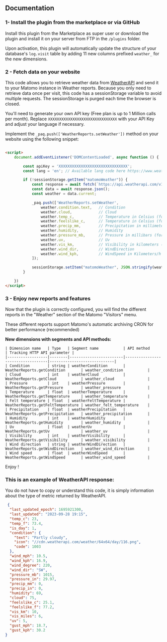 ## Documentation

### 1- Install the plugin from the marketplace or via GitHub

Install this plugin from the Marketplace as super user or download the plugin and install it on your server from FTP in
the `/plugins` folder.

Upon activation, this plugin will automatically update the structure of your database's `log.visit` table by adding 11
new columns prefixed `weather_` for the new dimensions.

### 2 - Fetch data on your website

This code allows you to retrieve weather data from [WeatherAPI](https://www.weatherapi.com) and send it to your Matomo
instance in Weather reports. Because you only need to retrieve data once per visit, this code has a sessionStorage
variable to avoid multiple requests. The sessionStorage is purged each time the browser is closed.

You'll need to generate your own API key (Free plan is up to 1 Million calls per month).
Replace `XXXXXXXXXXXXXXXXXXXXXXXXXXXXXXX` with your API Key and adjust your language if necessary.

Implement the `_paq.push(['WeatherReports.setWeather'])` method on your website using the following snippet:

```html

<script>
    document.addEventListener('DOMContentLoaded', async function () {

        const apiKey = 'XXXXXXXXXXXXXXXXXXXXXXXXXXXXXXX';
        const lang = 'en'; // Available lang code here https://www.weatherapi.com/docs/

        if (!sessionStorage.getItem("matomoWeather")) {
            const response = await fetch(`https://api.weatherapi.com/v1/current.json?key=${apiKey}&q=90.49.112.61&aqi=no&lang=${lang}`)
            const data = await response.json();
            const weather = data.current;

            _paq.push(['WeatherReports.setWeather',
                weather.condition.text,   // Condition
                weather.cloud,            // Cloud
                weather.temp_c,           // Temperature in Celsius (for Fahrenheit, use: weather.temp_f)
                weather.feelslike_c,      // Temperature in Celsius (for Fahrenheit, use: weather.feelslike_f)
                weather.precip_mm,        // Precipitation in millimeters (for inches, use: weather.precip_in)
                weather.humidity,         // Humidity
                weather.pressure_mb,      // Pressure in millibars (for inches, use: weather.pressure_in)
                weather.uv,               // Uv
                weather.vis_km,           // Visibility in kilometers (for miles, use: weather.vis_miles)
                weather.wind_dir,         // WindDirection
                weather.wind_kph,         // WindSpeed in Kilometers/h (for miles/h, use: weather.wind_mph)
            ]);

            sessionStorage.setItem("matomoWeather", JSON.stringify(weather));
        }

    })
</script>
```

### 3 - Enjoy new reports and features

Now that the plugin is correctly configured, you will find the different reports in the "Weather" section of the
Matomo "Visitors" menu.

These different reports support Matomo's automatic archiving CRON for better performance (recommended)

**New dimensions with segments and API methods:**

```
| Dimension name   | Type   | Segment name           | API method                        | Tracking HTTP API parameter |
|------------------|--------|------------------------|-----------------------------------|-----------------------------|
| Condition        | string | weatherCondition       | WeatherReports.getCondition       | weather_condition           |
| Cloud            | int    | weatherCloud           | WeatherReports.getCloud           | weather_cloud               |
| Pressure         | int    | weatherPressure        | WeatherReports.getPressure        | weather_pressure            |
| Temperature      | float  | weatherTemperature     | WeatherReports.getTemperature     | weather_temperature         |
| Felt temperature | float  | weatherFeltTemperature | WeatherReports.getFeltTemperature | weather_felt_temperature    |
| Precipitation    | float  | weatherPrecipitation   | WeatherReports.getPrecipitation   | weather_precipitation       |
| Humidity         | int    | weatherHumidity        | WeatherReports.getHumidity        | weather_humidity            |
| Uv               | float  | weatherUv              | WeatherReports.getUv              | weather_uv                  |
| Visibility       | int    | weatherVisibility      | WeatherReports.getVisibility      | weather_visibility          |
| Wind direction   | string | weatherWindDirection   | WeatherReports.getWindDirection   | weather_wind_direction      |
| Wind speed       | float  | weatherWindSpeed       | WeatherReports.getWindSpeed       | weather_wind_speed          |
```

Enjoy !

### This is an example of WeatherAPI response:

You do not have to copy or understand this code, it is simply information about the type of metric returned by
WeatherAPI.

```json
 {
  "last_updated_epoch": 1695921300,
  "last_updated": "2023-09-28 19:15",
  "temp_c": 23,
  "temp_f": 73.4,
  "is_day": 1,
  "condition": {
    "text": "Partly cloudy",
    "icon": "//cdn.weatherapi.com/weather/64x64/day/116.png",
    "code": 1003
  },
  "wind_mph": 10.5,
  "wind_kph": 16.9,
  "wind_degree": 220,
  "wind_dir": "SW",
  "pressure_mb": 1015,
  "pressure_in": 29.97,
  "precip_mm": 0,
  "precip_in": 0,
  "humidity": 69,
  "cloud": 75,
  "feelslike_c": 25.1,
  "feelslike_f": 77.2,
  "vis_km": 10,
  "vis_miles": 6,
  "uv": 5,
  "gust_mph": 18.7,
  "gust_kph": 30.2
}
```